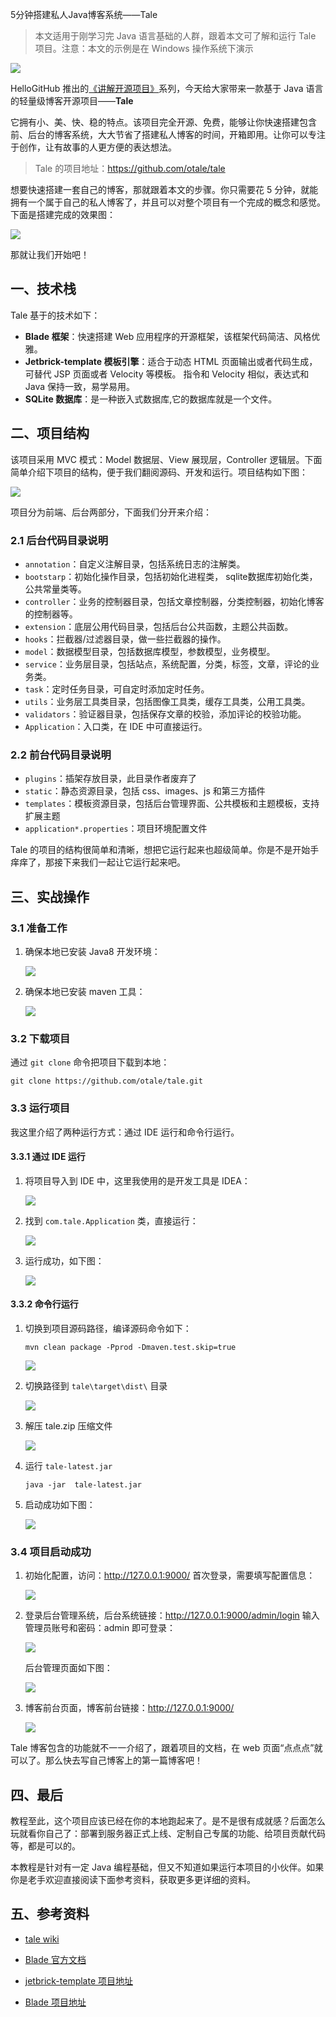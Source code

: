 5分钟搭建私人Java博客系统——Tale

> 本文适用于刚学习完 Java 语言基础的人群，跟着本文可了解和运行 Tale 项目。注意：本文的示例是在 Windows 操作系统下演示

![](./images/0.png)

HelloGitHub 推出的[《讲解开源项目》](https://github.com/HelloGitHub-Team/Article)系列，今天给大家带来一款基于 Java 语言的轻量级博客开源项目——**Tale** 

它拥有小、美、快、稳的特点。该项目完全开源、免费，能够让你快速搭建包含前、后台的博客系统，大大节省了搭建私人博客的时间，开箱即用。让你可以专注于创作，让有故事的人更方便的表达想法。

> Tale 的项目地址：https://github.com/otale/tale

想要快速搭建一套自己的博客，那就跟着本文的步骤。你只需要花 5 分钟，就能拥有一个属于自己的私人博客了，并且可以对整个项目有一个完成的概念和感觉。下面是搭建完成的效果图：

![](./images/1.png)

那就让我们开始吧！

## 一、技术栈

Tale 基于的技术如下：
- **Blade 框架**：快速搭建 Web 应用程序的开源框架，该框架代码简洁、风格优雅。 
- **Jetbrick-template 模板引擎**：适合于动态 HTML 页面输出或者代码生成，可替代 JSP 页面或者 Velocity 等模板。 指令和 Velocity 相似，表达式和 Java 保持一致，易学易用。
- **SQLite 数据库**：是一种嵌入式数据库,它的数据库就是一个文件。

## 二、项目结构
该项目采用 MVC 模式：Model 数据层、View 展现层，Controller 逻辑层。下面简单介绍下项目的结构，便于我们翻阅源码、开发和运行。项目结构如下图：

![](./images/2.png)

项目分为前端、后台两部分，下面我们分开来介绍：

### 2.1 后台代码目录说明

- `annotation`：自定义注解目录，包括系统日志的注解类。
- `bootstarp`：初始化操作目录，包括初始化进程类， sqlite数据库初始化类，公共常量类等。
- `controller`：业务的控制器目录，包括文章控制器，分类控制器，初始化博客的控制器等。
- `extension`：底层公用代码目录，包括后台公共函数，主题公共函数。
- `hooks`：拦截器/过滤器目录，做一些拦截器的操作。
- `model`：数据模型目录，包括数据库模型，参数模型，业务模型。
- `service`：业务层目录，包括站点，系统配置，分类，标签，文章，评论的业务类。
- `task`：定时任务目录，可自定时添加定时任务。
- `utils`：业务层工具类目录，包括图像工具类，缓存工具类，公用工具类。
- `validators`：验证器目录，包括保存文章的校验，添加评论的校验功能。
- `Application`：入口类，在 IDE 中可直接运行。

### 2.2 前台代码目录说明

- `plugins`：插架存放目录，此目录作者废弃了
- `static`：静态资源目录，包括 css、images、js 和第三方插件
- `templates`：模板资源目录，包括后台管理界面、公共模板和主题模板，支持扩展主题
- `application*.properties`：项目环境配置文件

Tale 的项目的结构很简单和清晰，想把它运行起来也超级简单。你是不是开始手痒痒了，那接下来我们一起让它运行起来吧。

## 三、实战操作

### 3.1 准备工作

1. 确保本地已安装 Java8 开发环境：

    ![](./images/3.png)

2. 确保本地已安装 maven 工具：

    ![](./images/4.png)

### 3.2 下载项目

通过 `git clone` 命令把项目下载到本地：
```shell
git clone https://github.com/otale/tale.git
```

### 3.3 运行项目

我这里介绍了两种运行方式：通过 IDE 运行和命令行运行。

#### 3.3.1 通过 IDE 运行

1. 将项目导入到 IDE 中，这里我使用的是开发工具是 IDEA：

    ![](./images/5.png)

2. 找到 `com.tale.Application` 类，直接运行：

    ![](./images/6.png)

3. 运行成功，如下图：

    ![](./images/7.png)

#### 3.3.2 命令行运行

1. 切换到项目源码路径，编译源码命令如下：
    ```shell
    mvn clean package -Pprod -Dmaven.test.skip=true
    ```

    ![](./images/8.png)

2. 切换路径到 `tale\target\dist\` 目录

    ![](./images/9.png)

3. 解压 tale.zip 压缩文件

    ![](./images/10.png)

4. 运行 `tale-latest.jar`

    ```shell
    java -jar  tale-latest.jar
    ```

5. 启动成功如下图：

    ![](./images/11.png)


### 3.4 项目启动成功

1. 初始化配置，访问：<http://127.0.0.1:9000/> 首次登录，需要填写配置信息：

   ![](./images/12.png)

2. 登录后台管理系统，后台系统链接：<http://127.0.0.1:9000/admin/login> 输入管理员账号和密码：admin 即可登录：

   ![](./images/13.png)

   后台管理页面如下图：

   ![](./images/14.png)

3. 博客前台页面，博客前台链接：<http://127.0.0.1:9000/> 

   ![](./images/1.png)

Tale 博客包含的功能就不一一介绍了，跟着项目的文档，在 web 页面“点点点”就可以了。那么快去写自己博客上的第一篇博客吧！

## 四、最后

教程至此，这个项目应该已经在你的本地跑起来了。是不是很有成就感？后面怎么玩就看你自己了：部署到服务器正式上线、定制自己专属的功能、给项目贡献代码等，都是可以的。

本教程是针对有一定 Java 编程基础，但又不知道如果运行本项目的小伙伴。如果你是老手欢迎直接阅读下面参考资料，获取更多更详细的资料。

## 五、参考资料

- [tale wiki](https://github.com/otale/tale/wiki)

- [Blade 官方文档](https://lets-blade.com/docs/why-blade.html)

- [jetbrick-template 项目地址](https://gitee.com/sub/jetbrick-template)

- [Blade 项目地址](https://github.com/lets-blade/blade)
